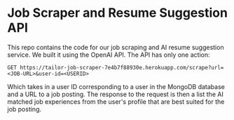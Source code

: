 # Job Scraper and Resume Suggestion API
This repo contains the code for our job scraping and AI resume suggestion service. We built it using the OpenAI API. The API has only one action:

```
GET https://tailor-job-scraper-7e4b7f88930e.herokuapp.com/scrape?url=<JOB-URL>&user-id=<USERID>
```

Which takes in a user ID corresponding to a user in the MongoDB database and a URL to a job posting. The response to the request is then a list the AI matched job experiences from the user's profile that are best suited for the job posting.
